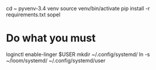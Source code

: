 
cd ~
pyvenv-3.4 venv
source venv/bin/activate
pip install -r requirements.txt
sopel
# Do what you must
loginctl enable-linger $USER
mkdir ~/.config/systemd/
ln -s ~/loom/systemd/ ~/.config/systemd/user
